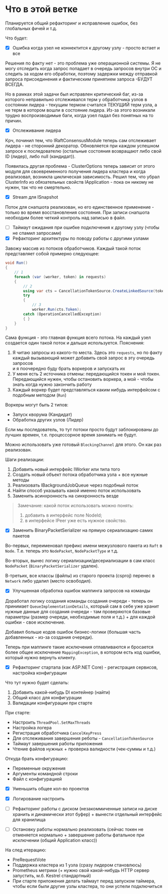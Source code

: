 # Что в этой ветке

Планируется общий рефакторинг и исправление ошибок, без глобальных фичей и т.д.

Что будет:

- [x] Ошибка когда узел не коннектится к другому узлу - просто встает и все

Решения по факту нет - это проблема уже операционной системы.
Я не могу отследить когда запрос попадает в очередь запросов внутри ОС и следить за ходом его обработки,
поэтому задержки между отправкой запроса присоединения и фактическим принятием запроса -БУДУТ ВСЕГДА.

Но в рамках этой задачи был исправлен критический баг, из-за которого неправильно отслеживался терм у обработчика узлов
в
состоянии лидера - текущим термом считался ТЕКУЩИЙ терм узла, а не терм в котором вошли в состояние лидера.
Из-за этого возникали трудно воспроизводимые баги, когда узел падал без понятных на то причин.

- [x] Отслеживание лидера

Крч, починил тем, что IRaftConsensusModule теперь сам отслеживает лидера - не сторонний декоратор.
Обновляется при каждом успешном запросе к последователю (остальные состояния возвращают либо свой ID (лидер), либо
null (кандидат)).

Появилась другая проблема - ClusterOptions теперь зависит от этого модуля для своевременного получения лидера кластера и
когда реализовал, возникла циклическая зависимость. Решил тем, что убрал ClusterInfo из обязательных свойств
IApplication - пока он никому
не нужен, так что не смертельно.

- [x] Stream для ISnapshot

Поток для снапшота реализован, но его единственное применение - только во время восстановления состояния.
При записи снапшота необходим более четкий контроль над записью в файл.

- [ ] Таймаут ожидания при ошибке подключения к другому узлу (чтобы не спамил запросами)
- [x] Рефакторинг архитектуры по поводу работы с другими узлами

Завожу массив из потоков обработчиков. Каждый такой поток представляет собой примерно следующее:

```csharp
void Run()
{
    // 1
    foreach (var (worker, token) in requests)
    {
        // 2
        using var cts = CancellationTokenSource.CreateLinkedSource(token);
        try
        {
            // 3
            worker.Run(cts.Token);
        catch (OperationCancelledException)
        { }
    }
}
```

Сама функция - это главная функция всего потока. На каждый узел создается один такой поток и дальше используется.
Пояснения:

1. Я читаю запросы из какого-то места.
   Здесь это `requests`, но по факту каждый вызывающий может добавить свой запрос в эту очередь запросов  
   и я поочередно буду брать воркеров и запускать их
2. У меня есть 2 источника отмены: передающийся токен и мой токен. Передающийся нужен, чтобы остановить воркера, а мой -
   чтобы знать когда нужно закончить работу
3. Каждый воркер будет представляться каким нибудь интерфейсом с подобным методом (`Run`)

Воркеры могут быть 2 типов:

- Запуск кворума (Кандидат)
- Обработка других узлов (Лидер)

Если мы последователь, то тут потоки просто будут заблокированы до лучших времен, т.е. процессорное время занимать не
будут.

Можно использовать уже готовый `BlockingChannel` для этого. Он как раз реализован.

Шаги реализации:

1. Добавить новый интерфейс IWorker или типа того
2. Создать новый объект потока обработчика узла + все нужные методы
3. Реализовать IBackgroundJobQueue через подобный поток
4. Найти способ указывать какой именно поток использовать
5. Заменить асинхронность на синхронность везде

> Замечание: какой поток использовать можно понять:
> 1. добавить в интерфейс поле NodeId;
> 2. в интерфейсе IPeer уже есть нужное свойство.

- [x] Заменить BinaryPacketSerializer на прямую сериализацию самих пакетов

Во-первых, переименовал префикс имени межузлового пакета из `Raft` в `Node`. Т.е. теперь
это `NodePacket`, `NodePacketType` и т.д.

Во-вторых, вынес логику сериализации/десериализации в сам класс `NodePacket` (`BinaryPacketSerializer` удален).

В-третьих, все классы (файлы) из старого проекта (csproj) перенес в `Network` либо удалил (место освободил).

- [x] Улучшенная обработка ошибок маппинга запросов на команды

Доработал логику создания команды создания очереди - теперь он принимает `QueueImplementationDetails`, который сам в
себе уже хранит нужные данные для создания очереди -
там проверяются базовые параметры (размер очереди, необходимые поля и т.д.) + для каждой ошибки - свое исключение.

Добавил больше кодов ошибок бизнес-логики (большая часть добавленных - из-за создания очереди).

Теперь при маппинге такие исключения отлавливаются и бросается более общее исключение `MappingException`, в котором есть
код ошибки, который нужно вернуть клиенту.

- [x] Рефакторинг стартапа (как ASP.NET Core) - регистрация сервисов, настройка конфигурации

Что тут нужно будет сделать:

1. Добавить какой-нибудь DI контейнер (найти)
2. Общий класс для конфигурации
3. Валидации конфигурации при старте

При старте:

- Настроить `ThreadPool.SetMaxThreads`
- Настройка логера
- Регистрация обработчика `CancelKeyPress`
- Для отслеживания завершения реботы - `CancellationTokenSource`
- Таймаут завершения работы приложения
- Чтение файлов нужных + проверка валидности (чек-суммы и т.д.)

Откуда брать конфигурацию:

- Переменные окружения
- Аргументы командной строки
- Файл с конфигурацией

- [x] Уменьшить общее кол-во проектов

- [x] Логирование настроить

- [ ] Рефакторинг работы с диском (незакоммиченные записи на диске хранить и динамически этот буфер) + вынести отдельный
  интерфейс для хранилища
- [ ] Остановку работы нормально реализовать (сейчас токен не отменяется нормально + завершение работы фатальное при
  исключении (общий Application класс))

На след итерацию:

- PreRequestVote
- Поддержка кластера из 1 узла (сразу лидером становлюсь)
- Prometheus метрики (+ нужно свой какой-нибудь HTTP сервер запустить, м.б. Kestrel стандартный)
- При старте приложения делать таймаут перед запуском таймера, чтобы если были другие узлы кластера, то они успели
  подключиться
